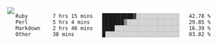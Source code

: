 

<a href="https://github.com/anuraghazra/github-readme-stats">
  <img align="left" src="https://github-readme-stats.vercel.app/api?username=kfly8&count_private=true&show_icons=true&theme=calm" />
</a>


<!--START_SECTION:waka-->

```text
Ruby        7 hrs 15 mins   ██████████▓░░░░░░░░░░░░░░   42.78 %
Perl        5 hrs 4 mins    ███████▒░░░░░░░░░░░░░░░░░   29.85 %
Markdown    2 hrs 46 mins   ████░░░░░░░░░░░░░░░░░░░░░   16.39 %
Other       38 mins         █░░░░░░░░░░░░░░░░░░░░░░░░   03.82 %
```

<!--END_SECTION:waka-->
